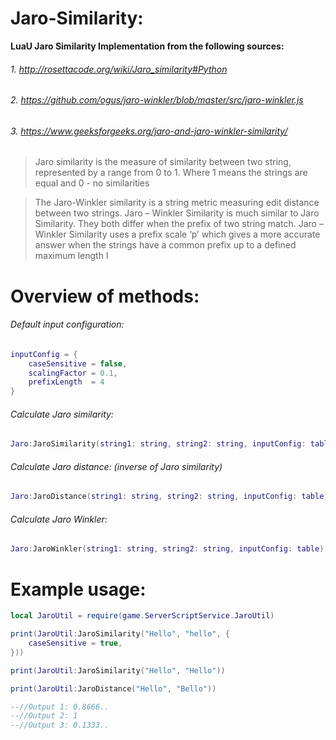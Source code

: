 # Jaro-Similarity:

**LuaU Jaro Similarity Implementation from the following sources:**

###### 1. http://rosettacode.org/wiki/Jaro_similarity#Python
###### 2. https://github.com/ogus/jaro-winkler/blob/master/src/jaro-winkler.js 
###### 3. https://www.geeksforgeeks.org/jaro-and-jaro-winkler-similarity/


>Jaro similarity is the measure of similarity between two string, represented by a range from 0 to 1. Where 1 means the strings are equal and 0 - no similarities

>The Jaro-Winkler similarity is a string metric measuring edit distance between two strings. Jaro – Winkler Similarity is much similar to Jaro Similarity. They both differ when the prefix of two string match. Jaro – Winkler Similarity uses a prefix scale ‘p’ which gives a more accurate answer when the strings have a common prefix up to a defined maximum length l


# Overview of methods:

###### Default input configuration:
```lua
inputConfig = {
    caseSensitive = false,
    scalingFactor = 0.1,
    prefixLength  = 4
}
```

###### Calculate Jaro similarity:
```lua
Jaro:JaroSimilarity(string1: string, string2: string, inputConfig: table)
```
###### Calculate Jaro distance: (inverse of Jaro similarity)
```lua
Jaro:JaroDistance(string1: string, string2: string, inputConfig: table)
```
###### Calculate Jaro Winkler:
```lua
Jaro:JaroWinkler(string1: string, string2: string, inputConfig: table)
```
# Example usage:
```lua
local JaroUtil = require(game.ServerScriptService.JaroUtil)

print(JaroUtil:JaroSimilarity("Hello", "hello", {
    caseSensitive = true,
}))

print(JaroUtil:JaroSimilarity("Hello", "Hello")) 

print(JaroUtil:JaroDistance("Hello", "Bello"))

--//Output 1: 0.8666..
--//Output 2: 1
--//Output 3: 0.1333.. 
```
